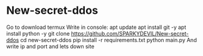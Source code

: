 # New-secret-ddos
Go to download termux
Write in console:
apt update
apt install git -y
apt install python -y
git clone https://github.com/SPARKYDEVIL/New-secret-ddos
cd new-secret-ddos
pip install -r requirements.txt
python main.py
And write ip and port and lets down site
